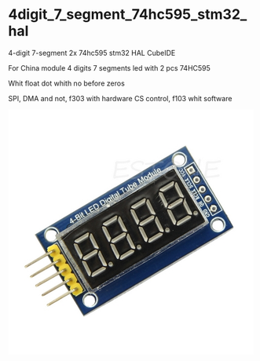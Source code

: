 # 4digit_7_segment_74hc595_stm32_hal
4-digit 7-segment 2x 74hc595 stm32 HAL CubeIDE

For China module 4 digits 7 segments led with 2 pcs 74HC595

Whit float dot whith no before zeros  


SPI, DMA and not, f303 with hardware CS control, f103 whit software

![Module photo](/f7122f6387e1bad6e91d8119e387e7a3.jpg)
